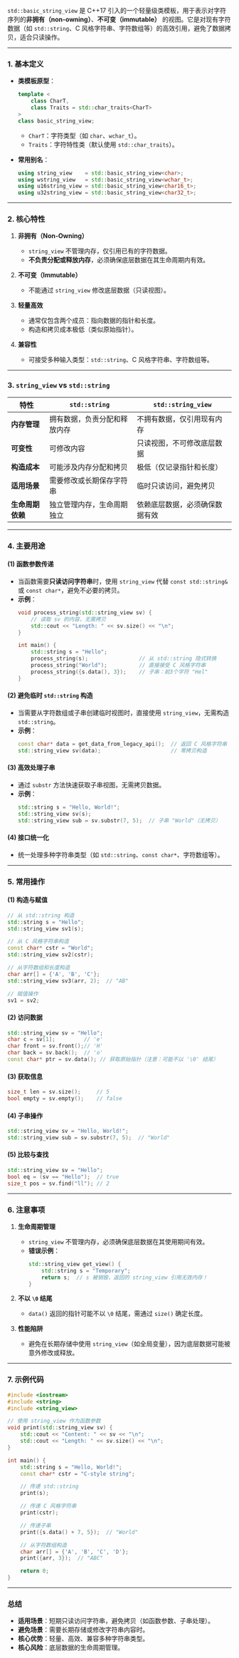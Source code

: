 

`std::basic_string_view` 是 C++17 引入的一个轻量级类模板，用于表示对字符序列的**非拥有（non-owning）**、**不可变（immutable）** 的视图。它是对现有字符数据（如 `std::string`、C 风格字符串、字符数组等）的高效引用，避免了数据拷贝，适合只读操作。

---

### **1. 基本定义**
- **类模板原型**：
  ```cpp
  template <
      class CharT,
      class Traits = std::char_traits<CharT>
  > 
  class basic_string_view;
  ```
  - `CharT`：字符类型（如 `char`、`wchar_t`）。
  - `Traits`：字符特性类（默认使用 `std::char_traits`）。

- **常用别名**：
  ```cpp
  using string_view    = std::basic_string_view<char>;
  using wstring_view   = std::basic_string_view<wchar_t>;
  using u16string_view = std::basic_string_view<char16_t>;
  using u32string_view = std::basic_string_view<char32_t>;
  ```

---

### **2. 核心特性**
1. **非拥有（Non-Owning）**  
   - `string_view` 不管理内存，仅引用已有的字符数据。
   - **不负责分配或释放内存**，必须确保底层数据在其生命周期内有效。

2. **不可变（Immutable）**  
   - 不能通过 `string_view` 修改底层数据（只读视图）。

3. **轻量高效**  
   - 通常仅包含两个成员：指向数据的指针和长度。
   - 构造和拷贝成本极低（类似原始指针）。

4. **兼容性**  
   - 可接受多种输入类型：`std::string`、C 风格字符串、字符数组等。

---

### **3. `string_view` vs `std::string`**
| 特性                | `std::string`                      | `std::string_view`                |
|---------------------|------------------------------------|-----------------------------------|
| **内存管理**         | 拥有数据，负责分配和释放内存        | 不拥有数据，仅引用现有内存         |
| **可变性**           | 可修改内容                          | 只读视图，不可修改底层数据          |
| **构造成本**         | 可能涉及内存分配和拷贝              | 极低（仅记录指针和长度）            |
| **适用场景**         | 需要修改或长期保存字符串             | 临时只读访问，避免拷贝              |
| **生命周期依赖**     | 独立管理内存，生命周期独立           | 依赖底层数据，必须确保数据有效       |

---

### **4. 主要用途**
#### **(1) 函数参数传递**
- 当函数需要**只读访问字符串**时，使用 `string_view` 代替 `const std::string&` 或 `const char*`，避免不必要的拷贝。
- **示例**：
  ```cpp
  void process_string(std::string_view sv) {
      // 读取 sv 的内容，无需拷贝
      std::cout << "Length: " << sv.size() << "\n";
  }

  int main() {
      std::string s = "Hello";
      process_string(s);                // 从 std::string 隐式转换
      process_string("World");          // 直接接受 C 风格字符串
      process_string({s.data(), 3});    // 子串：前3个字符 "Hel"
  }
  ```

#### **(2) 避免临时 `std::string` 构造**
- 当需要从字符数组或子串创建临时视图时，直接使用 `string_view`，无需构造 `std::string`。
- **示例**：
  ```cpp
  const char* data = get_data_from_legacy_api();  // 返回 C 风格字符串
  std::string_view sv(data);                      // 零拷贝构造
  ```

#### **(3) 高效处理子串**
- 通过 `substr` 方法快速获取子串视图，无需拷贝数据。
- **示例**：
  ```cpp
  std::string s = "Hello, World!";
  std::string_view sv(s);
  std::string_view sub = sv.substr(7, 5);  // 子串 "World"（无拷贝）
  ```

#### **(4) 接口统一化**
- 统一处理多种字符串类型（如 `std::string`、`const char*`、字符数组等）。

---

### **5. 常用操作**
#### **(1) 构造与赋值**
```cpp
// 从 std::string 构造
std::string s = "Hello";
std::string_view sv1(s);

// 从 C 风格字符串构造
const char* cstr = "World";
std::string_view sv2(cstr);

// 从字符数组和长度构造
char arr[] = {'A', 'B', 'C'};
std::string_view sv3(arr, 2);  // "AB"

// 赋值操作
sv1 = sv2;
```

#### **(2) 访问数据**
```cpp
std::string_view sv = "Hello";
char c = sv[1];         // 'e'
char front = sv.front();// 'H'
char back = sv.back();  // 'o'
const char* ptr = sv.data(); // 获取原始指针（注意：可能不以 '\0' 结尾）
```

#### **(3) 获取信息**
```cpp
size_t len = sv.size();     // 5
bool empty = sv.empty();    // false
```

#### **(4) 子串操作**
```cpp
std::string_view sv = "Hello, World!";
std::string_view sub = sv.substr(7, 5);  // "World"
```

#### **(5) 比较与查找**
```cpp
std::string_view sv = "Hello";
bool eq = (sv == "Hello");  // true
size_t pos = sv.find("ll"); // 2
```

---

### **6. 注意事项**
1. **生命周期管理**  
   - `string_view` 不管理内存，必须确保底层数据在其使用期间有效。
   - **错误示例**：
     ```cpp
     std::string_view get_view() {
         std::string s = "Temporary";
         return s;  // s 被销毁，返回的 string_view 引用无效内存！
     }
     ```

2. **不以 `\0` 结尾**  
   - `data()` 返回的指针可能不以 `\0` 结尾，需通过 `size()` 确定长度。

3. **性能陷阱**  
   - 避免在长期存储中使用 `string_view`（如全局变量），因为底层数据可能被意外修改或释放。

---

### **7. 示例代码**
```cpp
#include <iostream>
#include <string>
#include <string_view>

// 使用 string_view 作为函数参数
void print(std::string_view sv) {
    std::cout << "Content: " << sv << "\n";
    std::cout << "Length: " << sv.size() << "\n";
}

int main() {
    std::string s = "Hello, World!";
    const char* cstr = "C-style string";

    // 传递 std::string
    print(s);

    // 传递 C 风格字符串
    print(cstr);

    // 传递子串
    print({s.data() + 7, 5});  // "World"

    // 从字符数组构造
    char arr[] = {'A', 'B', 'C', 'D'};
    print({arr, 3});  // "ABC"

    return 0;
}
```

---

### **总结**
- **适用场景**：短期只读访问字符串，避免拷贝（如函数参数、子串处理）。
- **避免场景**：需要长期存储或修改字符串内容时。
- **核心优势**：轻量、高效、兼容多种字符串类型。
- **核心风险**：底层数据的生命周期管理。